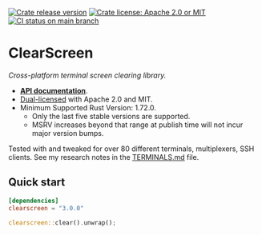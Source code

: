 [![Crate release version](https://badgen.net/crates/v/clearscreen)](https://crates.io/crates/clearscreen)
[![Crate license: Apache 2.0 or MIT](https://badgen.net/badge/license/Apache%202.0%20or%20MIT)][copyright]
[![CI status on main branch](https://github.com/watchexec/clearscreen/actions/workflows/tests.yml/badge.svg)](https://github.com/watchexec/clearscreen/actions/workflows/main.yml)

# ClearScreen

_Cross-platform terminal screen clearing library._

- **[API documentation][docs]**.
- [Dual-licensed][copyright] with Apache 2.0 and MIT.
- Minimum Supported Rust Version: 1.72.0.
  - Only the last five stable versions are supported.
  - MSRV increases beyond that range at publish time will not incur major version bumps.

[copyright]: ./COPYRIGHT
[docs]: https://docs.rs/clearscreen

Tested with and tweaked for over 80 different terminals, multiplexers, SSH clients.
See my research notes in the [TERMINALS.md](./TERMINALS.md) file.

## Quick start

```toml
[dependencies]
clearscreen = "3.0.0"
```

```rust
clearscreen::clear().unwrap();
```
